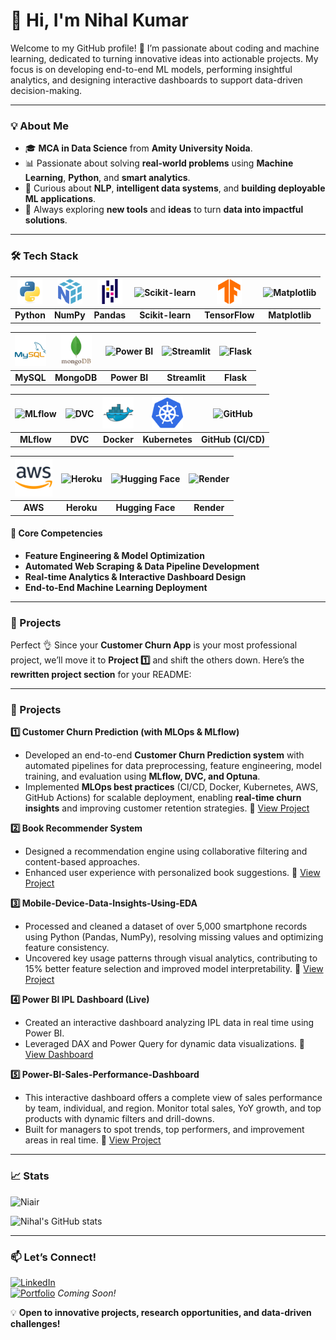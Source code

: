 # 👋 Hi, I'm Nihal Kumar  

Welcome to my GitHub profile! 🚀 I’m passionate about coding and machine learning, dedicated to turning innovative ideas into actionable projects. My focus is on developing end-to-end ML models, performing insightful analytics, and designing interactive dashboards to support data-driven decision-making.

---

### 💡 **About Me**

- 🎓 **MCA in Data Science** from **Amity University Noida**.  
- 📊 Passionate about solving **real-world problems** using **Machine Learning**, **Python**, and **smart analytics**.  
- 🧠 Curious about **NLP**, **intelligent data systems**, and **building deployable ML applications**.  
- 🚀 Always exploring **new tools** and **ideas** to turn **data into impactful solutions**.  

---

### 🛠️ **Tech Stack**

<div align="center">

| <img src="https://raw.githubusercontent.com/devicons/devicon/master/icons/python/python-original.svg" width="40" title="Python"/> | <img src="https://raw.githubusercontent.com/devicons/devicon/master/icons/numpy/numpy-original.svg" width="40" title="NumPy"/> | <img src="https://raw.githubusercontent.com/devicons/devicon/master/icons/pandas/pandas-original.svg" width="40" title="Pandas"/> | <img src="https://upload.wikimedia.org/wikipedia/commons/0/05/Scikit_learn_logo_small.svg" width="40" title="Scikit-learn"/> | <img src="https://raw.githubusercontent.com/devicons/devicon/master/icons/tensorflow/tensorflow-original.svg" width="40" title="TensorFlow"/> | <img src="https://upload.wikimedia.org/wikipedia/commons/8/84/Matplotlib_icon.svg" width="40" title="Matplotlib"/> |
| :-------------------------------------------------------------------------------------------------------------------------------: | :----------------------------------------------------------------------------------------------------------------------------: | :-------------------------------------------------------------------------------------------------------------------------------: | :--------------------------------------------------------------------------------------------------------------------------: | :-------------------------------------------------------------------------------------------------------------------------------------------: | :----------------------------------------------------------------------------------------------------------------: |
|                                                             **Python**                                                            |                                                            **NumPy**                                                           |                                                             **Pandas**                                                            |                                                       **Scikit-learn**                                                       |                                                                 **TensorFlow**                                                                |                                                   **Matplotlib**                                                   |

| <img src="https://raw.githubusercontent.com/devicons/devicon/master/icons/mysql/mysql-original-wordmark.svg" width="50" title="MySQL"/> | <img src="https://raw.githubusercontent.com/devicons/devicon/master/icons/mongodb/mongodb-original-wordmark.svg" width="50" title="MongoDB"/> | <img src="https://img.icons8.com/color/48/000000/power-bi.png" width="40" title="Power BI"/> | <img src="https://streamlit.io/images/brand/streamlit-logo-secondary-colormark-darktext.svg" width="80" title="Streamlit"/> | <img src="https://flask.palletsprojects.com/en/2.2.x/_images/flask-logo.png" width="60" title="Flask"/> |
| :-------------------------------------------------------------------------------------------------------------------------------------: | :-------------------------------------------------------------------------------------------------------------------------------------------: | :------------------------------------------------------------------------------------------: | :-------------------------------------------------------------------------------------------------------------------------: | :-----------------------------------------------------------------------------------------------------: |
|                                                                **MySQL**                                                                |                                                                  **MongoDB**                                                                  |                                         **Power BI**                                         |                                                        **Streamlit**                                                        |                                                **Flask**                                                |

| <img src="https://avatars.githubusercontent.com/u/45109972?s=200&v=4" width="40" title="MLflow"/> | <img src="https://dvc.org/static/favicon-32x32.png" width="40" title="DVC"/> | <img src="https://raw.githubusercontent.com/devicons/devicon/master/icons/docker/docker-original.svg" width="50" title="Docker"/> | <img src="https://raw.githubusercontent.com/devicons/devicon/master/icons/kubernetes/kubernetes-plain.svg" width="50" title="Kubernetes"/> | <img src="https://github.githubassets.com/images/modules/logos_page/GitHub-Mark.png" width="40" title="GitHub"/> |
| :-----------------------------------------------------------------------------------------------: | :--------------------------------------------------------------------------: | :-------------------------------------------------------------------------------------------------------------------------------: | :----------------------------------------------------------------------------------------------------------------------------------------: | :--------------------------------------------------------------------------------------------------------------: |
|                                             **MLflow**                                            |                                    **DVC**                                   |                                                             **Docker**                                                            |                                                               **Kubernetes**                                                               |                                                **GitHub (CI/CD)**                                                |

| <img src="https://raw.githubusercontent.com/devicons/devicon/master/icons/amazonwebservices/amazonwebservices-original-wordmark.svg" width="60" title="AWS"/> | <img src="https://upload.wikimedia.org/wikipedia/commons/e/e8/Heroku_logo.svg" width="50" title="Heroku"/> | <img src="https://huggingface.co/front/assets/huggingface_logo.svg" width="40" title="Hugging Face"/> | <img src="https://raw.githubusercontent.com/devicons/devicon/master/icons/render/render-original.svg" width="40" title="Render"/> |
| :-----------------------------------------------------------------------------------------------------------------------------------------------------------: | :--------------------------------------------------------------------------------------------------------: | :---------------------------------------------------------------------------------------------------: | :-------------------------------------------------------------------------------------------------------------------------------: |
|                                                                            **AWS**                                                                            |                                                 **Heroku**                                                 |                                            **Hugging Face**                                           |                                                             **Render**                                                            |

</div>

#### 🎯 **Core Competencies**  
- **Feature Engineering & Model Optimization**
- **Automated Web Scraping & Data Pipeline Development**
- **Real-time Analytics & Interactive Dashboard Design**
- **End-to-End Machine Learning Deployment**  

---

### 🚀 Projects

Perfect 👌 Since your **Customer Churn App** is your most professional project, we’ll move it to **Project 1️⃣** and shift the others down. Here’s the **rewritten project section** for your README:

---

### 🚀 Projects

**1️⃣ Customer Churn Prediction (with MLOps & MLflow)**

* Developed an end-to-end **Customer Churn Prediction system** with automated pipelines for data preprocessing, feature engineering, model training, and evaluation using **MLflow, DVC, and Optuna**.
* Implemented **MLOps best practices** (CI/CD, Docker, Kubernetes, AWS, GitHub Actions) for scalable deployment, enabling **real-time churn insights** and improving customer retention strategies.
  🔗 [View Project](https://github.com/Niair/Customer_Churn_Prediction_using_MLOpps_MLflow_AWS_CI-CD/tree/main)

**2️⃣ Book Recommender System**

* Designed a recommendation engine using collaborative filtering and content-based approaches.
* Enhanced user experience with personalized book suggestions.
  🔗 [View Project](https://github.com/Niair/Book-Recommender-System/tree/main)

**3️⃣ Mobile-Device-Data-Insights-Using-EDA**

* Processed and cleaned a dataset of over 5,000 smartphone records using Python (Pandas, NumPy), resolving missing values and optimizing feature consistency.
* Uncovered key usage patterns through visual analytics, contributing to 15% better feature selection and improved model interpretability.
  🔗 [View Project](https://github.com/Niair/Mobile-Device-Data-Insights-Using-EDA)

**4️⃣ Power BI IPL Dashboard (Live)**

* Created an interactive dashboard analyzing IPL data in real time using Power BI.
* Leveraged DAX and Power Query for dynamic data visualizations.
  🔗 [View Dashboard](https://github.com/Niair/IPL-Live-Analysis-Project-using-APIs-Power-BI--/tree/main)

**5️⃣ Power-BI-Sales-Performance-Dashboard**

* This interactive dashboard offers a complete view of sales performance by team, individual, and region. Monitor total sales, YoY growth, and top products with dynamic filters and drill-downs.
* Built for managers to spot trends, top performers, and improvement areas in real time.
  🔗 [View Project](https://github.com/Niair/Power-BI-Sales-Performance-Dashboard)


---

### 📈 Stats

<p align="left"> 
    <img src="https://komarev.com/ghpvc/?username=Niair&label=Profile%20views&color=0e75b6&style=flat" alt="Niair" /> 
</p>

![Nihal's GitHub stats](https://github-readme-stats.vercel.app/api?username=Niair&show_icons=true&theme=radical)

---

### 📫 Let’s Connect!

[![LinkedIn](https://img.shields.io/badge/LinkedIn-Connect-%230A66C2)](https://linkedin.com/in/yourprofile)  
[![Portfolio](https://img.shields.io/badge/Portfolio-Visit-%23FF4088)](https://yourportfolio.com) *Coming Soon!*

💡 **Open to innovative projects, research opportunities, and data-driven challenges!**
